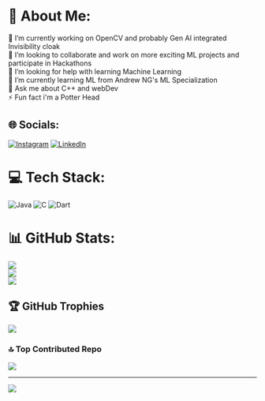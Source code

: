# 💫 About Me:
🔭 I’m currently working on OpenCV and probably Gen AI integrated Invisibility cloak<br>👯 I’m looking to collaborate and work on more exciting ML projects and participate in Hackathons<br>🤝 I’m looking for help with learning Machine Learning<br>🌱 I’m currently learning ML from Andrew NG's ML Specialization <br>💬 Ask me about C++ and webDev<br>⚡ Fun fact i'm a Potter Head


## 🌐 Socials:
 [![Instagram](https://img.shields.io/badge/Instagram-%23E4405F.svg?logo=Instagram&logoColor=white)](https://www.instagram.com/bhuvan.ravi75/) [![LinkedIn](https://img.shields.io/badge/LinkedIn-%230077B5.svg?logo=linkedin&logoColor=white)](https://www.linkedin.com/in/bhuvan-r-78430529a/) 

# 💻 Tech Stack:
![Java](https://img.shields.io/badge/c++-%2300599C.svg?style=for-the-badge&logo=c%2B%2B&logoColor=white)   ![C](https://img.shields.io/badge/c-%2300599C.svg?style=for-the-badge&logo=c&logoColor=white) ![Dart](https://img.shields.io/badge/dart-%230175C2.svg?style=for-the-badge&logo=dart&logoColor=white) 
# 📊 GitHub Stats:
![](https://github-readme-stats.vercel.app/api?username=BhuvanR75&theme=tokyonight&hide_border=false&include_all_commits=true&count_private=true)<br/>
![](https://github-readme-streak-stats.herokuapp.com/?user=BhuvanR75&theme=tokyonight&hide_border=false)<br/>
![](https://github-readme-stats.vercel.app/api/top-langs/?username=BhuvanR75&theme=tokyonight&hide_border=false&include_all_commits=true&count_private=true&layout=compact)

## 🏆 GitHub Trophies
![](https://github-profile-trophy.vercel.app/?username=BhuvanR75&theme=radical&no-frame=false&no-bg=false&margin-w=4)

### 🔝 Top Contributed Repo
![](https://github-contributor-stats.vercel.app/api?username=BhuvanR75&limit=5&theme=dark&combine_all_yearly_contributions=true)

---
[![](https://visitcount.itsvg.in/api?id=BhuvanR75&icon=10&color=1)](https://visitcount.itsvg.in)

<!-- Proudly created with GPRM ( https://gprm.itsvg.in ) -->

